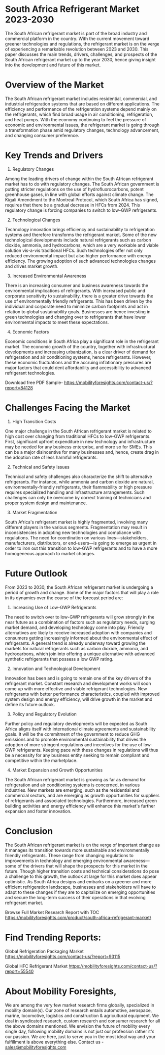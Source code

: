 # South Africa Refrigerant Market 2023-2030

The South African refrigerant market is part of the broad industry and commercial platform in the country. With the current movement toward greener technologies and regulations, the refrigerant market is on the verge of experiencing a remarkable revolution between 2023 and 2030. This paper discusses the main trends, drivers, challenges, and prospects of the South African refrigerant market up to the year 2030, hence giving insight into the development and future of this market.

# Overview of the Market

The South African refrigerant market includes residential, commercial, and industrial refrigeration systems that are based on different applications. The efficiency and performance of the refrigeration systems depend mainly on the refrigerants, which find broad usage in air conditioning, refrigeration, and heat pumps. With the economy continuing to feel the pressure of economic and environmental issues, the refrigerant market is going through a transformation phase amid regulatory changes, technology advancement, and changing consumer preference.

# Key Trends and Drivers

1. Regulatory Changes

Among the leading drivers of change within the South African refrigerant market has to do with regulatory changes. The South African government is putting stricter regulations on the use of hydrofluorocarbons, potent greenhouse gases, in line with global efforts against climate change. The Kigali Amendment to the Montreal Protocol, which South Africa has signed, requires that there be a gradual decrease in HFCs from 2024. This regulatory change is forcing companies to switch to low-GWP refrigerants.

2. Technological Changes

Technology innovation brings efficiency and sustainability to refrigeration systems and therefore transforms the refrigerant market. Some of the new technological developments include natural refrigerants such as carbon dioxide, ammonia, and hydrocarbons, which are a very workable and viable solution vis-a-vis traditional HFCs. Such technologies offer not only reduced environmental impact but also higher performance with energy efficiency. The growing adoption of such advanced technologies changes and drives market growth.

3. Increased Environmental Awareness

There is an increasing consumer and business awareness towards the environmental implications of refrigerants. With increased public and corporate sensitivity to sustainability, there is a greater drive towards the use of environmentally friendly refrigerants. This has been driven by the individual and corporate need to minimize carbon footprints and act in relation to global sustainability goals. Businesses are hence investing in green technologies and changing over to refrigerants that have lower environmental impacts to meet these expectations.

4. Economic Factors

Economic conditions in South Africa play a significant role in the refrigerant market. The economic growth of the country, together with infrastructural developments and increasing urbanization, is a clear driver of demand for refrigeration and air conditioning systems, hence refrigerants. However, these economic fluctuations and the accruing inflationary pressures are major factors that could dent affordability and accessibility to advanced refrigerant technologies.

Download free PDF Sample- https://mobilityforesights.com/contact-us/?report=84128

# Challenges Facing the Market

1. High Transition Costs

One major challenge in the South African refrigerant market is related to high cost over changing from traditional HFCs to low-GWP refrigerants. First, significant upfront expenditure in new technology and infrastructure may be needed for any business enterprise, and more so for SMEs. This can be a major disincentive for many businesses and, hence, create drag in the adoption rate of less harmful refrigerants.

2. Technical and Safety Issues

Technical and safety challenges also characterize the shift to alternative refrigerants. For instance, while ammonia and carbon dioxide are natural, environmentally-friendly refrigerants, their flammability or high pressure requires specialized handling and infrastructure arrangements. Such challenges can only be overcome by correct training of technicians and proper system design and maintenance.

3. Market Fragmentation

South Africa's refrigerant market is highly fragmented, involving many different players in the various segments. Fragmentation may result in inconsistencies in adopting new technologies and compliance with regulations. The need for coordination on various lines—stakeholders, manufacturers, distributors, or end-users—is going to emerge as urgent in order to iron out this transition to low-GWP refrigerants and to have a more homogeneous approach to market changes.

# Future Outlook

From 2023 to 2030, the South African refrigerant market is undergoing a period of growth and change. Some of the major factors that will play a role in its dynamics over the course of the forecast period are:

1. Increasing Use of Low-GWP Refrigerants

The need to switch over to low-GWP refrigerants will grow strongly in the near future as a combination of factors such as regulatory needs, surging market demand, and developing technology come into play. Friendly alternatives are likely to receive increased adoption with companies and consumers getting increasingly informed about the environmental effect of refrigerants. A general trend is already underway toward growing the markets for natural refrigerants such as carbon dioxide, ammonia, and hydrocarbons, which join into offering a unique alternative with advanced synthetic refrigerants that possess a low GWP rating.

2. Innovation and Technological Development

Innovation has been and is going to remain one of the key drivers of the refrigerant market. Constant research and development works will soon come up with more effective and viable refrigerant technologies. New refrigerants with better performance characteristics, coupled with improved system design and energy efficiency, will drive growth in the market and define its future outlook.

3. Policy and Regulatory Evolution

Further policy and regulatory developments will be expected as South Africa aligns itself with international climate agreements and sustainability goals. It will be the commitment of the government to reduce GHG emissions and to promote environmental sustainability that drives the adoption of more stringent regulations and incentives for the use of low-GWP refrigerants. Keeping pace with these changes in regulations will thus be a necessity for any business entity seeking to remain compliant and competitive within the marketplace.

4. Market Expansion and Growth Opportunities

The South African refrigerant market is growing as far as demand for refrigeration and air conditioning systems is concerned, in various industries. New markets are emerging, such as the residential and commercial sectors, and are emerging as growth opportunities for suppliers of refrigerants and associated technologies. Furthermore, increased green building activities and energy efficiency will enhance this market's further expansion and foster innovation.

# Conclusion

The South African refrigerant market is on the verge of important change as it manages its transition towards more sustainable and environmentally friendly refrigerants. These range from changing regulations to improvements in technology and emerging environmental awareness—some of the drivers that will shape the prospects for this market in the future. Though higher transition costs and technical considerations do pose a challenge to this growth, the outlook at large for this market does appear optimistic. As South Africa designs and embarks on a greener and more efficient refrigeration landscape, businesses and stakeholders will have to adapt to these changes if they are to capitalize on emerging opportunities and secure the long-term success of their operations in that evolving refrigerant market.

Browse Full Market Research Report with TOC https://mobilityforesights.com/product/south-africa-refrigerant-market/


# Find Trending Reports:

Global Refrigeration Packaging Market https://mobilityforesights.com/contact-us/?report=93115


Global HFC Refrigerant Market https://mobilityforesights.com/contact-us/?report=55540




# About Mobility Foresights,
We are among the very few market research firms globally, specialized in mobility domain(s). Our zone of research entails automotive, aerospace, marine, locomotive, logistics and construction & agricultural equipment. We deal in syndicated research, custom research and consumer research for all the above domains mentioned.
We envision the future of mobility every single day, following mobility domains is not just our profession rather it's our passion. We are here, just to serve you in the most ideal way and your fulfillment is above everything else. Contact us -  sales@mobilityforesights.com
